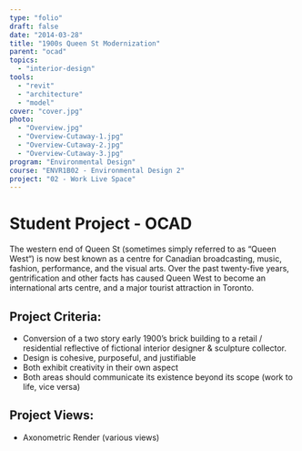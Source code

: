 ```yaml
---
type: "folio"
draft: false
date: "2014-03-28"
title: "1900s Queen St Modernization"
parent: "ocad"
topics:
  - "interior-design"
tools:
  - "revit"
  - "architecture"
  - "model"
cover: "cover.jpg"
photo:
  - "Overview.jpg"
  - "Overview-Cutaway-1.jpg"
  - "Overview-Cutaway-2.jpg"
  - "Overview-Cutaway-3.jpg"
program: "Environmental Design"
course: "ENVR1B02 - Environmental Design 2"
project: "02 - Work Live Space"
---
```

# Student Project - OCAD
The western end of Queen St (sometimes simply referred to as “Queen West“) is now best known as a centre for Canadian broadcasting, music, fashion, performance, and the visual arts. Over the past twenty-five years, gentrification and other facts has caused Queen West to become an international arts centre, and a major tourist attraction in Toronto.

## Project Criteria:
* Conversion of a two story early 1900’s brick building to a retail / residential reflective of fictional interior designer & sculpture collector.
* Design is cohesive, purposeful, and justifiable
* Both exhibit creativity in their own aspect
* Both areas should communicate its existence beyond its scope (work to life, vice versa)

## Project Views:
* Axonometric Render (various views)
